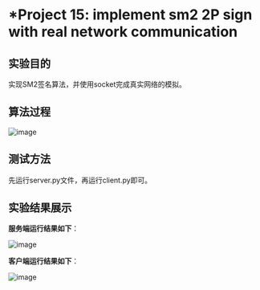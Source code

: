 # *Project 15: implement sm2 2P sign with real network communication  

## 实验目的  

实现SM2签名算法，并使用socket完成真实网络的模拟。  


## 算法过程  

![image](https://github.com/xinxingroup32num1/homework-group-32/assets/138662552/1a3f8364-a369-492e-b496-2a9ee886b4b8)

## 测试方法  

先运行server.py文件，再运行client.py即可。  


## 实验结果展示  

**服务端运行结果如下**：  

![image](https://github.com/xinxingroup32num1/homework-group-32/assets/138662552/12c66d2b-b996-4ba0-8cc5-73259a6f33c2)

**客户端运行结果如下**：  

![image](https://github.com/xinxingroup32num1/homework-group-32/assets/138662552/57f1201b-5451-4a67-8c09-08ed4f57695a)
